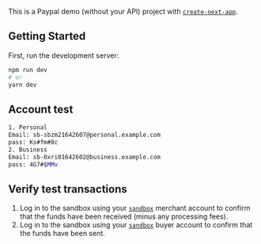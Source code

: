 This is a Paypal demo (without your API) project with [`create-next-app`](https://github.com/zeit/next.js/tree/canary/packages/create-next-app).

## Getting Started

First, run the development server:

```bash
npm run dev
# or
yarn dev
```

## Account test

```bash
1. Personal
Email: sb-sbzm21642607@personal.example.com
pass: Ks#fm#8c
2. Business
Email: sb-0xri01642602@business.example.com
pass: 4G7#$MMv
```

## Verify test transactions

1. Log in to the sandbox using your [`sandbox`](https://www.sandbox.paypal.com/) merchant account to confirm that the funds have been received (minus any processing fees).
2. Log in to the sandbox using your [`sandbox`](https://www.sandbox.paypal.com/) buyer account to confirm that the funds have been sent.

